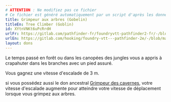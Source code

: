 ```yaml
---
# ATTENTION : Ne modifiez pas ce fichier
# Ce fichier est généré automatiquement par un script d'après les données du module Foundry VTT officiel et de sa traduction
title: Grimpeur aux arbres (Gobelin)
titleEn: Tree Climber (Goblin)
id: XYtnVNKt6uPcRrdH
urlFr: https://gitlab.com/pathfinder-fr/foundryvtt-pathfinder2-fr/-/blob/master/data/feats/XYtnVNKt6uPcRrdH.htm
urlEn: https://gitlab.com/hooking/foundry-vtt---pathfinder-2e/-/blob/master/packs/data/feats.db/tree-climber-goblin.json
layout: dons
---
```

Le temps passé en forêt ou dans les canopées des jungles vous a appris à crapahuter dans les branches avec un pied assuré.

Vous gagnez une vitesse d'escalade de 3 m.

si vous possédez aussi le don ancestral [Grimpeur des cavernes](grimpeur-des-cavernes.html), votre vitesse d'escalade augmente pour atteindre votre vitesse de déplacement lorsque vous grimpez aux arbres.
